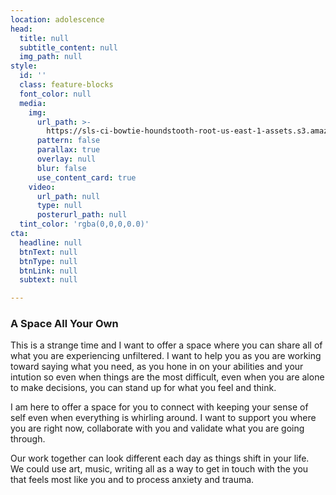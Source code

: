 ```yaml
---
location: adolescence
head:
  title: null
  subtitle_content: null
  img_path: null
style:
  id: ''
  class: feature-blocks
  font_color: null
  media:
    img:
      url_path: >-
        https://sls-ci-bowtie-houndstooth-root-us-east-1-assets.s3.amazonaws.com/NickArrasate/perceptivecounseling/1645585846533-pawel-czerwinski-Nmeu6odqoNM-unsplash.jpg
      pattern: false
      parallax: true
      overlay: null
      blur: false
      use_content_card: true
    video:
      url_path: null
      type: null
      posterurl_path: null
  tint_color: 'rgba(0,0,0,0.0)'
cta:
  headline: null
  btnText: null
  btnType: null
  btnLink: null
  subtext: null

---
```

<div class="d-flex align-items-center justify-content-around row">
<div>
<h3>A Space All Your Own</h3>
<p>This is a strange time and I want to offer a space where you can share all of what you are experiencing unfiltered. I want to help you as you are working toward saying what you need, as you hone in on your abilities and your intution so even when things are the most difficult, even when you are alone to make decisions, you can stand up for what you feel and think.</p>
<p>I am here to offer a space for you to connect with keeping your sense of self even when everything is whirling around. I want to support you where you are right now, collaborate with you and validate what you are going through.</p>
<p>Our work together can look different each day as things shift in your life.&nbsp; We could use art, music, writing all as a way to get in touch with the you that feels most like you and to process anxiety and trauma.&nbsp;</p>
</div>
</div>
